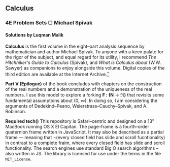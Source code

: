 ## Calculus
### 4E Problem Sets &#9634; Michael Spivak
#### Solutions by Luqman Malik

__Calculus__ is the first volume in the eight–part analysis sequence by mathematician and author Michael Spivak. To anyone with a keen palate for the rigor of the subject, and equal regard for its utility, I recommend _The Hitchhiker's Guide to Calculus_ (Spivak), and _What is Calculus about_ (W.W. Sawyer) as companions to enjoy alongside this volume. Digital copies of the third edition are available at the Internet Archive.[<sup>+</sup>](https://archive.org/details/Calculus_643)

__Part V (Epilogue)__ of the book concludes with chapters on the construction of the real numbers and a demonstration of the uniqueness of the real numbers. I use this model to explore a forking  **F : (N** &rarr; **&real;)** that revisits some fundamental assumptions about (0, &#x221e;). In doing so, I am considering the arguments of Dedekind–Peano, Weierstrass–Cauchy–Spivak, and A. Robinson.

__Required tech()__ This repository is Safari–centric and designed on a 13" MacBook running OS X El Capitan. The page–frame is a fourth–order quaternion frame written in JavaScript. It may also be described as a partial frame — meaning that ¬(every closed field has slide and scroll fucntionality) in contrast to a complete fraim, where every closed field has slide and scroll functionality. The search engines use standard Big O search algorithms – also written in JS. The library is licensed for use under the terms in the file <code>MIT_License</code>.
